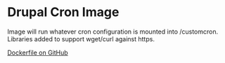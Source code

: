 # Drupal Cron Image

Image will run whatever cron configuration is mounted into /customcron.  Libraries added to support wget/curl against https.

[Dockerfile on GitHub](https://github.com/favish/drupal-cron-docker-image)